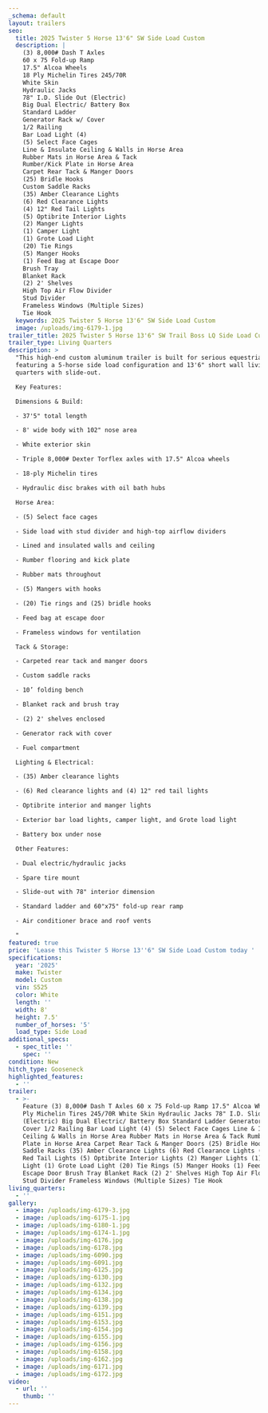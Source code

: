 ```yaml
---
_schema: default
layout: trailers
seo:
  title: 2025 Twister 5 Horse 13'6" SW Side Load Custom
  description: |
    (3) 8,000# Dash T Axles
    60 x 75 Fold-up Ramp
    17.5" Alcoa Wheels
    18 Ply Michelin Tires 245/70R
    White Skin
    Hydraulic Jacks
    78" I.D. Slide Out (Electric)
    Big Dual Electric/ Battery Box
    Standard Ladder
    Generator Rack w/ Cover
    1/2 Railing
    Bar Load Light (4)
    (5) Select Face Cages
    Line & Insulate Ceiling & Walls in Horse Area
    Rubber Mats in Horse Area & Tack
    Rumber/Kick Plate in Horse Area
    Carpet Rear Tack & Manger Doors
    (25) Bridle Hooks
    Custom Saddle Racks
    (35) Amber Clearance Lights
    (6) Red Clearance Lights
    (4) 12" Red Tail Lights
    (5) Optibrite Interior Lights
    (2) Manger Lights
    (1) Camper Light
    (1) Grote Load Light
    (20) Tie Rings
    (5) Manger Hooks
    (1) Feed Bag at Escape Door
    Brush Tray
    Blanket Rack
    (2) 2' Shelves
    High Top Air Flow Divider
    Stud Divider
    Frameless Windows (Multiple Sizes)
    Tie Hook
  keywords: 2025 Twister 5 Horse 13'6" SW Side Load Custom
  image: /uploads/img-6179-1.jpg
trailer_title: 2025 Twister 5 Horse 13'6" SW Trail Boss LQ Side Load Custom S525
trailer_type: Living Quarters
description: >
  "This high-end custom aluminum trailer is built for serious equestrian use,
  featuring a 5-horse side load configuration and 13'6" short wall living
  quarters with slide-out.

  Key Features:

  Dimensions & Build:

  - 37'5" total length

  - 8' wide body with 102" nose area

  - White exterior skin

  - Triple 8,000# Dexter Torflex axles with 17.5" Alcoa wheels

  - 18-ply Michelin tires

  - Hydraulic disc brakes with oil bath hubs

  Horse Area:

  - (5) Select face cages

  - Side load with stud divider and high-top airflow dividers

  - Lined and insulated walls and ceiling

  - Rumber flooring and kick plate

  - Rubber mats throughout

  - (5) Mangers with hooks

  - (20) Tie rings and (25) bridle hooks

  - Feed bag at escape door

  - Frameless windows for ventilation

  Tack & Storage:

  - Carpeted rear tack and manger doors

  - Custom saddle racks

  - 10’ folding bench

  - Blanket rack and brush tray

  - (2) 2' shelves enclosed

  - Generator rack with cover

  - Fuel compartment

  Lighting & Electrical:

  - (35) Amber clearance lights

  - (6) Red clearance lights and (4) 12" red tail lights

  - Optibrite interior and manger lights

  - Exterior bar load lights, camper light, and Grote load light

  - Battery box under nose

  Other Features:

  - Dual electric/hydraulic jacks

  - Spare tire mount

  - Slide-out with 78" interior dimension

  - Standard ladder and 60"x75" fold-up rear ramp

  - Air conditioner brace and roof vents

  "
featured: true
price: 'Lease this Twister 5 Horse 13''6" SW Side Load Custom today '
specifications:
  year: '2025'
  make: Twister
  model: Custom
  vin: S525
  color: White
  length: ''
  width: 8'
  height: 7.5'
  number_of_horses: '5'
  load_type: Side Load
additional_specs:
  - spec_title: ''
    spec: ''
condition: New
hitch_type: Gooseneck
highlighted_features:
  - ''
trailer:
  - >-
    Feature (3) 8,000# Dash T Axles 60 x 75 Fold-up Ramp 17.5" Alcoa Wheels 18
    Ply Michelin Tires 245/70R White Skin Hydraulic Jacks 78" I.D. Slide Out
    (Electric) Big Dual Electric/ Battery Box Standard Ladder Generator Rack w/
    Cover 1/2 Railing Bar Load Light (4) (5) Select Face Cages Line & Insulate
    Ceiling & Walls in Horse Area Rubber Mats in Horse Area & Tack Rumber/Kick
    Plate in Horse Area Carpet Rear Tack & Manger Doors (25) Bridle Hooks Custom
    Saddle Racks (35) Amber Clearance Lights (6) Red Clearance Lights (4) 12"
    Red Tail Lights (5) Optibrite Interior Lights (2) Manger Lights (1) Camper
    Light (1) Grote Load Light (20) Tie Rings (5) Manger Hooks (1) Feed Bag at
    Escape Door Brush Tray Blanket Rack (2) 2' Shelves High Top Air Flow Divider
    Stud Divider Frameless Windows (Multiple Sizes) Tie Hook
living_quarters:
  - ''
gallery:
  - image: /uploads/img-6179-3.jpg
  - image: /uploads/img-6175-1.jpg
  - image: /uploads/img-6180-1.jpg
  - image: /uploads/img-6174-1.jpg
  - image: /uploads/img-6176.jpg
  - image: /uploads/img-6178.jpg
  - image: /uploads/img-6090.jpg
  - image: /uploads/img-6091.jpg
  - image: /uploads/img-6125.jpg
  - image: /uploads/img-6130.jpg
  - image: /uploads/img-6132.jpg
  - image: /uploads/img-6134.jpg
  - image: /uploads/img-6138.jpg
  - image: /uploads/img-6139.jpg
  - image: /uploads/img-6151.jpg
  - image: /uploads/img-6153.jpg
  - image: /uploads/img-6154.jpg
  - image: /uploads/img-6155.jpg
  - image: /uploads/img-6156.jpg
  - image: /uploads/img-6158.jpg
  - image: /uploads/img-6162.jpg
  - image: /uploads/img-6171.jpg
  - image: /uploads/img-6172.jpg
video:
  - url: ''
    thumb: ''
---
```

